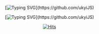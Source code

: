 <div align="center">

  [![Typing SVG](https://readme-typing-svg.demolab.com?font=Ubuntu&weight=700&size=40&duration=2000&pause=4000&color=1e87f0&center=true&vCenter=true&width=400&height=40&lines=Hi+there%2C+I'm+UkYi.)](https://github.com/ukyiJS)
</div>
<div align="center">

  [![Typing SVG](https://readme-typing-svg.demolab.com?font=Ubuntu&weight=500&size=18&duration=5000&pause=1000&color=1e87f0&center=true&vCenter=true&width=400&height=18&lines=Nice+to+meet+you.)](https://github.com/ukyiJS)
</div>

<div align="center">

  [![Hits](https://hits.seeyoufarm.com/api/count/incr/badge.svg?url=https%3A%2F%2Fgithub.com%2FukyiJS&count_bg=%231E87F0&title_bg=%23555555&icon=github.svg&icon_color=%23E7E7E7&title=views&edge_flat=false)](https://github.com/ukyiJS)
</div>
